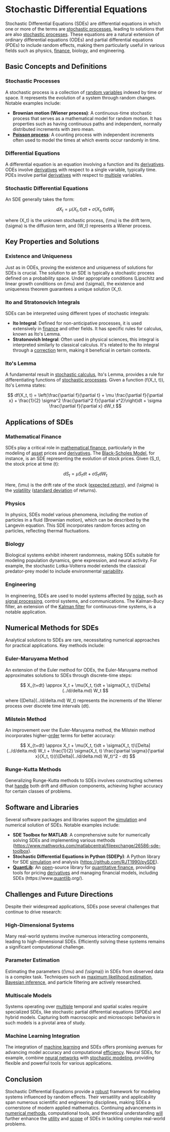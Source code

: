# Stochastic Differential Equations

Stochastic Differential Equations (SDEs) are differential equations in which one or more of the terms are [stochastic processes](../s/stochastic_processes.md), leading to solutions that are also [stochastic processes](../s/stochastic_processes.md). These equations are a natural extension of ordinary differential equations (ODEs) and partial differential equations (PDEs) to include random effects, making them particularly useful in various fields such as physics, [finance](../f/finance.md), biology, and engineering.

## Basic Concepts and Definitions

### Stochastic Processes

A stochastic process is a collection of [random variables](../r/random_variables.md) indexed by time or space. It represents the evolution of a system through random changes. Notable examples include:

- **Brownian motion (Wiener process)**: A continuous-time stochastic process that serves as a mathematical model for random motion. It has properties such as having continuous paths and independent, normally distributed increments with zero mean.
- **[Poisson process](../p/poisson_process_in_trading.md)**: A counting process with independent increments often used to model the times at which events occur randomly in time.

### Differential Equations

A differential equation is an equation involving a function and its [derivatives](../d/derivatives.md). ODEs involve [derivatives](../d/derivatives.md) with respect to a single variable, typically time. PDEs involve partial [derivatives](../d/derivatives.md) with respect to [multiple](../m/multiple.md) variables.

### Stochastic Differential Equations

An SDE generally takes the form:

$$
dX_t = \mu(X_t, t)dt + \sigma(X_t, t)dW_t
$$

where \(X_t\) is the unknown stochastic process, \(\mu\) is the drift term, \(\sigma\) is the diffusion term, and \(W_t\) represents a Wiener process.

## Key Properties and Solutions

### Existence and Uniqueness

Just as in ODEs, proving the existence and uniqueness of solutions for SDEs is crucial. The solution to an SDE is typically a stochastic process defined on a probability space. Under appropriate conditions (Lipschitz and linear growth conditions on \(\mu\) and \(\sigma\)), the existence and uniqueness theorem guarantees a unique solution \(X_t\).

### Ito and Stratonovich Integrals

SDEs can be interpreted using different types of stochastic integrals:

- **Ito Integral**: Defined for non-anticipative processes, it is used extensively in [finance](../f/finance.md) and other fields. It has specific rules for calculus, known as Ito's Lemma.
- **Stratonovich Integral**: Often used in physical sciences, this integral is interpreted similarly to classical calculus. It's related to the Ito integral through a [correction](../c/correction.md) term, making it beneficial in certain contexts.

### Ito's Lemma

A fundamental result in [stochastic calculus](../s/stochastic_calculus.md), Ito's Lemma, provides a rule for differentiating functions of [stochastic processes](../s/stochastic_processes.md). Given a function \(f(X_t, t)\), Ito's Lemma states:

$$
df(X_t, t) = \left(\frac{\partial f}{\partial t} + \mu \frac{\partial f}{\partial x} + \frac{1}{2} \sigma^2 \frac{\partial^2 f}{\partial x^2}\right)dt + \sigma \frac{\partial f}{\partial x} dW_t
$$

## Applications of SDEs

### Mathematical Finance

SDEs play a critical role in [mathematical finance](../m/mathematical_finance.md), particularly in the modeling of [asset](../a/asset.md) prices and [derivatives](../d/derivatives.md). The [Black-Scholes Model](../b/black-scholes_model.md), for instance, is an SDE representing the evolution of stock prices. Given \(S_t\), the stock price at time \(t\):

$$
dS_t = \mu S_t dt + \sigma S_t dW_t
$$

Here, \(\mu\) is the drift rate of the stock ([expected return](../e/expected_return.md)), and \(\sigma\) is the [volatility](../v/volatility.md) ([standard deviation](../s/standard_deviation.md) of returns).

### Physics

In physics, SDEs model various phenomena, including the motion of particles in a fluid (Brownian motion), which can be described by the Langevin equation. This SDE incorporates random forces acting on particles, reflecting thermal fluctuations.

### Biology

Biological systems exhibit inherent randomness, making SDEs suitable for modeling population dynamics, gene expression, and neural activity. For example, the stochastic Lotka-Volterra model extends the classical predator-prey model to include environmental [variability](../v/variability.md).

### Engineering

In engineering, SDEs are used to model systems affected by [noise](../n/noise.md), such as [signal processing](../s/signal_processing_in_trading.md), control systems, and communications. The Kalman-Bucy filter, an extension of the [Kalman filter](../k/kalman_filter_in_trading.md) for continuous-time systems, is a notable application.

## Numerical Methods for SDEs

Analytical solutions to SDEs are rare, necessitating numerical approaches for practical applications. Key methods include:

### Euler-Maruyama Method

An extension of the Euler method for ODEs, the Euler-Maruyama method approximates solutions to SDEs through discrete-time steps:

$$
X_{t+dt} \approx X_t + \mu(X_t, t)dt + \sigma(X_t, t)\[Delta](../d/delta.md) W_t
$$

where \(\[Delta](../d/delta.md) W_t\) represents the increments of the Wiener process over discrete time intervals \(dt\).

### Milstein Method

An improvement over the Euler-Maruyama method, the Milstein method incorporates higher-[order](../o/order.md) terms for better accuracy:

$$
X_{t+dt} \approx X_t + \mu(X_t, t)dt + \sigma(X_t, t)\[Delta](../d/delta.md) W_t + \frac{1}{2} \sigma(X_t, t) \frac{\partial \sigma}{\partial x}(X_t, t)((\[Delta](../d/delta.md) W_t)^2 - dt)
$$

### Runge-Kutta Methods

Generalizing Runge-Kutta methods to SDEs involves constructing schemes that [handle](../h/handle.md) both drift and diffusion components, achieving higher accuracy for certain classes of problems.

## Software and Libraries

Several software packages and libraries support the [simulation](../s/simulation_in_trading.md) and numerical solution of SDEs. Notable examples include:

- **SDE Toolbox for MATLAB**: A comprehensive suite for numerically solving SDEs and implementing various methods (https://www.mathworks.com/matlabcentral/fileexchange/26586-sde-toolbox).
- **Stochastic Differential Equations in Python (SDEPy)**: A Python library for SDE [simulation](../s/simulation_in_trading.md) and analysis (https://github.com/RJT1990/pySDE).
- **[QuantLib](../q/quantlib.md)**: An [open](../o/open.md)-source library for [quantitative finance](../q/quantitative_finance.md), providing tools for pricing [derivatives](../d/derivatives.md) and managing financial models, including SDEs (https://www.[quantlib](../q/quantlib.md).org/).

## Challenges and Future Directions

Despite their widespread applications, SDEs pose several challenges that continue to drive research:

### High-Dimensional Systems

Many real-world systems involve numerous interacting components, leading to high-dimensional SDEs. Efficiently solving these systems remains a significant computational challenge.

### Parameter Estimation

Estimating the parameters (\(\mu\) and \(\sigma\)) in SDEs from observed data is a complex task. Techniques such as [maximum likelihood estimation](../m/maximum_likelihood_estimation.md), [Bayesian inference](../b/bayesian_inference.md), and particle filtering are actively researched.

### Multiscale Models

Systems operating over [multiple](../m/multiple.md) temporal and spatial scales require specialized SDEs, like stochastic partial differential equations (SPDEs) and hybrid models. Capturing both macroscopic and microscopic behaviors in such models is a pivotal area of study.

### Machine Learning Integration

The integration of [machine learning](../m/machine_learning.md) and SDEs offers promising avenues for advancing model accuracy and computational [efficiency](../e/efficiency.md). Neural SDEs, for example, combine [neural networks](../n/neural_networks_in_trading.md) with [stochastic modeling](../s/stochastic_modeling.md), providing flexible and powerful tools for various applications.

## Conclusion

Stochastic Differential Equations provide a [robust](../r/robust.md) framework for modeling systems influenced by random effects. Their versatility and applicability span numerous scientific and engineering disciplines, making SDEs a cornerstone of modern applied mathematics. Continuing advancements in [numerical methods](../n/numerical_methods_in_trading.md), computational tools, and theoretical understanding [will](../w/will.md) further enhance the [utility](../u/utility.md) and [scope](../s/scope.md) of SDEs in tackling complex real-world problems.
